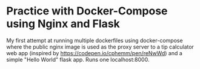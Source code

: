 # Practice with Docker-Compose using Nginx and Flask
My first attempt at running multiple dockerfiles using docker-compose where the public nginx image is used as the proxy server to a tip calculator web app (inspired by https://codepen.io/cphemm/pen/reNwWd) and a simple "Hello World" flask app. Runs one localhost:8000. 

